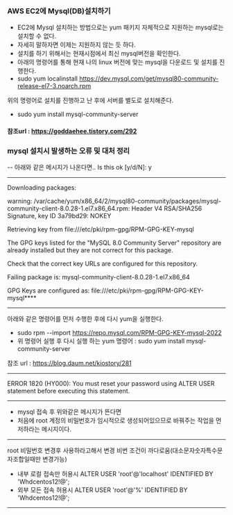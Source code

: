 ### AWS EC2에 Mysql(DB)설치하기
 - EC2에 Mysql 설치하는 방법으로는 yum 패키지 자체적으로 지원하는 mysql로는 설치할 수 없다.
 - 자세히 말하자면 이제는 지원하지 않는 듯 하다.
 - 설치를 하기 위해서는 현재시점에서 최신 mysql버전을 확인한다.
 - 아래의 명령어를 통해 현재 나의 linux 버전에 맞는 mysql을 다운로드 및 설치를 진행한다.
 - sudo yum localinstall https://dev.mysql.com/get/mysql80-community-release-el7-3.noarch.rpm

위의 명령어로 설치를 진행하고 난 후에 서버를 별도로 설치해준다.
 - sudo yum install mysql-community-server

#### 참조url : https://goddaehee.tistory.com/292


### mysql 설치시 발생하는 오류 및 대처 정리
-- 아래와 같은 메시지가 나온다면..
Is this ok [y/d/N]: y

****
Downloading packages:

warning: /var/cache/yum/x86_64/2/mysql80-community/packages/mysql-community-client-8.0.28-1.el7.x86_64.rpm: Header V4 RSA/SHA256 Signature, key ID 3a79bd29: NOKEY

Retrieving key from file:///etc/pki/rpm-gpg/RPM-GPG-KEY-mysql

The GPG keys listed for the "MySQL 8.0 Community Server" repository are already installed but they are not correct for this package.

Check that the correct key URLs are configured for this repository.

 Failing package is: mysql-community-client-8.0.28-1.el7.x86_64

 GPG Keys are configured as: file:///etc/pki/rpm-gpg/RPM-GPG-KEY-mysql****
****

 아래와 같은 명령어를 먼저 수행한 후에 다시 yum을 실행한다.
 - sudo rpm --import https://repo.mysql.com/RPM-GPG-KEY-mysql-2022
 - 위 명령어 실행 후 다시 실행 하는 yum 명령어 : sudo yum install mysql-community-server

참조 url : https://blog.daum.net/kiostory/281

****
ERROR 1820 (HY000): You must reset your password using ALTER USER statement before executing this statement.
****
 - mysql 접속 후 위와같은 메시지가 뜬다면
 - 처음에 root 계정의 비밀번호가 임시적으로 생성되어있으므로 바꿔주는 작업을 먼저하라는 메시지이다.

****
root 비밀번호 변경후 사용하라고해서 변경
비번 조건이 까다로움(대소문자숫자특수문자조합일때만 변경가능)
- 내부 로컬 접속만 허용시
ALTER USER 'root'@'localhost' IDENTIFIED BY 'Whdcentos12!@';
- 외부 모든 접속 허용시
ALTER USER 'root'@'%' IDENTIFIED BY 'Whdcentos12!@';
****
